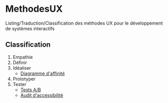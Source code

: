 # MethodesUX
Listing/Traduction/Classification des méthodes UX pour le développement de systèmes interactifs 

Classification
--------------
1. Empathie
2. Définir
3. Idéaliser
   * [Diagramme d'affinité](./methodes/Diagramme-affinite.md)
4. Prototyper
5. Tester
   * [Tests A/B](./methodes/Tests-AB.md)
   * [Audit d'accessibilité](./methodes/Audit-accessibilite.md)